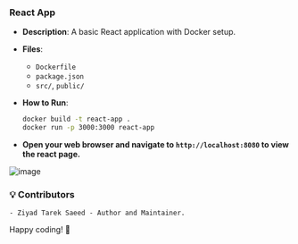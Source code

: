 ### React App
- **Description**: A basic React application with Docker setup.
- **Files**:
  - `Dockerfile`
  - `package.json`
  - `src/`, `public/`
- **How to Run**:
  ```bash
  docker build -t react-app .
  docker run -p 3000:3000 react-app
  ```

- **Open your web browser and navigate to `http://localhost:8080` to view the react page.**

![image](https://github.com/user-attachments/assets/122632f4-9151-4506-9695-fa30caf14c20)


### 💡 Contributors
    - Ziyad Tarek Saeed - Author and Maintainer.

Happy coding! 🚀

